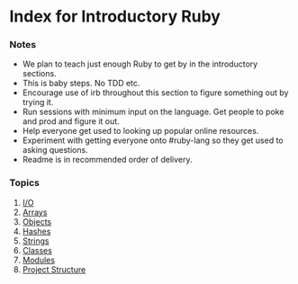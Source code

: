 # Index for Introductory Ruby

### Notes

* We plan to teach just enough Ruby to get by in the introductory sections.
* This is baby steps. No TDD etc.
* Encourage use of irb throughout this section to figure something out by trying it.
* Run sessions with minimum input on the language. Get people to poke and prod and figure it out.
* Help everyone get used to looking up popular online resources.
* Experiment with getting everyone onto #ruby-lang so they get used to asking questions.
* Readme is in recommended order of delivery.

### Topics

1. [I/O](course_contents/01_io.md)
1. [Arrays](course_contents/02_arrays.md)
1. [Objects](course_contents/03_objects.md)
1. [Hashes](course_contents/04_hashes.md)
1. [Strings](course_contents/05_strings.md)
1. [Classes](course_contents/06_classes.md)
1. [Modules](course_contents/07_modules.md)
1. [Project Structure](course_contents/08_project_structure.md)